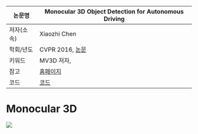 |논문명|Monocular 3D Object Detection for Autonomous Driving
|-|-|
|저자(소속)|Xiaozhi Chen|
|학회/년도|CVPR 2016,  [논문](http://3dimage.ee.tsinghua.edu.cn/files/publications/CVPR16_XiaozhiChen.pdf)|
|키워드|MV3D 저자, |
|참고|[홈페이지](http://3dimage.ee.tsinghua.edu.cn/cxz/mono3d)|
|코드|[코드](http://3dimage.ee.tsinghua.edu.cn/files/XiaozhiChen/mono3d/mono3d_v1.2.tar.gz)|




# Monocular 3D 

![](http://3dimage.ee.tsinghua.edu.cn/files/XiaozhiChen/mono3d/mono3d_head.jpg)

